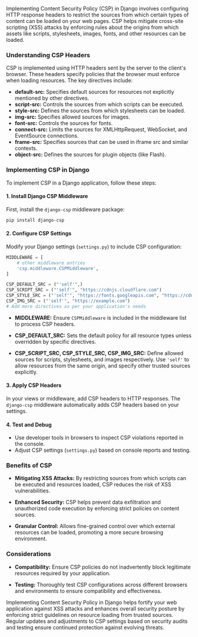 Implementing Content Security Policy (CSP) in Django involves configuring HTTP response headers to restrict the sources from which certain types of content can be loaded on your web pages. CSP helps mitigate cross-site scripting (XSS) attacks by enforcing rules about the origins from which assets like scripts, stylesheets, images, fonts, and other resources can be loaded.

### Understanding CSP Headers

CSP is implemented using HTTP headers sent by the server to the client's browser. These headers specify policies that the browser must enforce when loading resources. The key directives include:

- **default-src:** Specifies default sources for resources not explicitly mentioned by other directives.
- **script-src:** Controls the sources from which scripts can be executed.
- **style-src:** Defines the sources from which stylesheets can be loaded.
- **img-src:** Specifies allowed sources for images.
- **font-src:** Controls the sources for fonts.
- **connect-src:** Limits the sources for XMLHttpRequest, WebSocket, and EventSource connections.
- **frame-src:** Specifies sources that can be used in iframe src and similar contexts.
- **object-src:** Defines the sources for plugin objects (like Flash).

### Implementing CSP in Django

To implement CSP in a Django application, follow these steps:

#### 1. Install Django CSP Middleware

First, install the `django-csp` middleware package:

```bash
pip install django-csp
```

#### 2. Configure CSP Settings

Modify your Django settings (`settings.py`) to include CSP configuration:

```python
MIDDLEWARE = [
    # other middleware entries
    'csp.middleware.CSPMiddleware',
]

CSP_DEFAULT_SRC = ("'self'",)
CSP_SCRIPT_SRC = ("'self'", "https://cdnjs.cloudflare.com")
CSP_STYLE_SRC = ("'self'", "https://fonts.googleapis.com", "https://cdnjs.cloudflare.com")
CSP_IMG_SRC = ("'self'", "https://example.com")
# Add more directives as per your application's needs
```

- **MIDDLEWARE:** Ensure `CSPMiddleware` is included in the middleware list to process CSP headers.

- **CSP_DEFAULT_SRC:** Sets the default policy for all resource types unless overridden by specific directives.

- **CSP_SCRIPT_SRC, CSP_STYLE_SRC, CSP_IMG_SRC:** Define allowed sources for scripts, stylesheets, and images respectively. Use `'self'` to allow resources from the same origin, and specify other trusted sources explicitly.

#### 3. Apply CSP Headers

In your views or middleware, add CSP headers to HTTP responses. The `django-csp` middleware automatically adds CSP headers based on your settings.

#### 4. Test and Debug

- Use developer tools in browsers to inspect CSP violations reported in the console.
- Adjust CSP settings (`settings.py`) based on console reports and testing.

### Benefits of CSP

- **Mitigating XSS Attacks:** By restricting sources from which scripts can be executed and resources loaded, CSP reduces the risk of XSS vulnerabilities.
  
- **Enhanced Security:** CSP helps prevent data exfiltration and unauthorized code execution by enforcing strict policies on content sources.

- **Granular Control:** Allows fine-grained control over which external resources can be loaded, promoting a more secure browsing environment.

### Considerations

- **Compatibility:** Ensure CSP policies do not inadvertently block legitimate resources required by your application.
  
- **Testing:** Thoroughly test CSP configurations across different browsers and environments to ensure compatibility and effectiveness.

Implementing Content Security Policy in Django helps fortify your web application against XSS attacks and enhances overall security posture by enforcing strict guidelines on resource loading from trusted sources. Regular updates and adjustments to CSP settings based on security audits and testing ensure continued protection against evolving threats.
